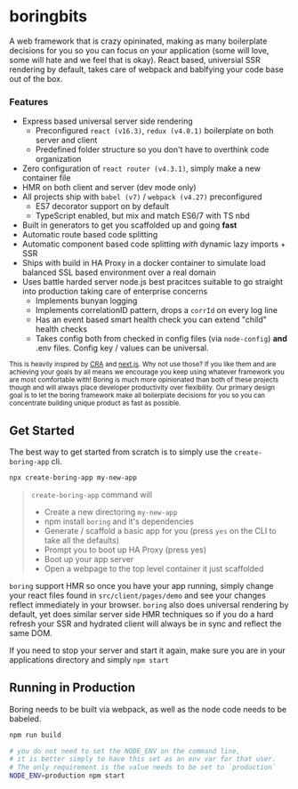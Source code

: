 # boringbits

A web framework that is crazy opininated, making as many boilerplate decisions for you so you can focus on your application (some will love, some will hate and we feel that is okay).  React based, universial SSR rendering by default, takes care of webpack and bablfying your code base out of the box.

### Features
* Express based universal server side rendering
  * Preconfigured `react (v16.3)`, `redux (v4.0.1)` boilerplate on both server and client
  * Predefined folder structure so you don't have to overthink code organization
* Zero configuration of `react router (v4.3.1)`, simply make a new container file
* HMR on both client and server (dev mode only)
* All projects ship with `babel (v7)` / `webpack (v4.27)` preconfigured
  * ES7 decorator support on by default
  * TypeScript enabled, but mix and match ES6/7 with TS nbd
* Built in generators to get you scaffolded up and going __fast__
* Automatic route based code splitting
* Automatic component based code splitting _with_ dynamic lazy imports + SSR
* Ships with build in HA Proxy in a docker container to simulate load balanced SSL based environment over a real domain
* Uses battle harded server node.js best pracitces suitable to go straight into production taking care of enterprise concerns
  * Implements bunyan logging
  * Implements correlationID pattern, drops a `corrId` on every log line
  * Has an event based smart health check you can extend "child" health checks
  * Takes config both from checked in config files (via `node-config`) __and__ .env files.  Config key / values can be universal.
  

<sup>This is heavily inspired by [CRA](https://github.com/facebook/create-react-app) and [next.js](https://github.com/zeit/next.js/). Why not use those? If you like them and are achieving your goals by all means we encourage you keep using whatever framework you are most comfortable with! Boring is much more opinionated than both of these projects though and will always place developer productivity over flexibility.  Our primary design goal is to let the boring framework make all boilerplate decisions for you so you can concentrate building unique product as fast as possible.
</sup>
 
## Get Started

The best way to get started from scratch is to simply use the `create-boring-app` cli.  

```bash
npx create-boring-app my-new-app
```

> `create-boring-app` command will 
> * Create a new directoring `my-new-app`
> * npm install `boring` and it's dependencies
> * Generate / scaffold a basic app for you (press `yes` on the CLI to take all the defaults)
> * Prompt you to boot up HA Proxy (press yes)
> * Boot up your app server
> * Open a webpage to the top level container it just scaffolded

`boring` support HMR so once you have your app running, simply change your react files found in `src/client/pages/demo` and see your changes reflect immediately in your browser.  `boring` also does universal rendering by default, yet does similar server side HMR techniques so if you do a hard refresh your SSR and hydrated client will always be in sync and reflect the same DOM.  

If you need to stop your server and start it again, make sure you are in your applications directory and simply `npm start`

## Running in Production 

Boring needs to be built via webpack, as well as the node code needs to be babeled.  

```bash
npm run build

# you do not need to set the NODE_ENV on the command line,
# it is better simply to have this set as an env var for that user.
# The only requirement is the value needs to be set to `production`
NODE_ENV=production npm start
```
